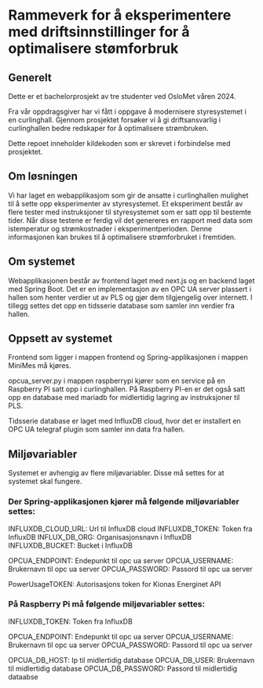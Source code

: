# Rammeverk for å eksperimentere med driftsinnstillinger for å optimalisere stømforbruk

## Generelt

Dette er et bachelorprosjekt av tre studenter ved OsloMet våren 2024.

Fra vår oppdragsgiver har vi fått i oppgave å modernisere styresystemet i en curlinghall. Gjennom prosjektet forsøker vi å gi driftsansvarlig i curlinghallen bedre redskaper for å optimalisere strømbruken.

Dette repoet inneholder kildekoden som er skrevet i forbindelse med prosjektet.

## Om løsningen
Vi har laget en webapplikasjom som gir de ansatte i curlinghallen mulighet til å sette opp eksperimenter av styresystemet. Et eksperiment består av flere tester med instruksjoner til styresystemet som er satt opp til bestemte tider. Når disse testene er ferdig vil det genereres en rapport med data som istemperatur og strømkostnader i eksperimentperioden. Denne informasjonen kan brukes til å optimalisere strømforbruket i fremtiden.

## Om systemet
Webapplikasjonen består av frontend laget med next.js og en backend laget med Spring Boot. Det er en implementasjon av en OPC UA server plassert i hallen som henter verdier ut av PLS og gjør dem tilgjengelig over internett.
I tillegg settes det opp en tidsserie database som samler inn verdier fra hallen. 

## Oppsett av systemet
Frontend som ligger i mappen frontend og Spring-applikasjonen i mappen MiniMes må kjøres.

opcua_server.py i mappen raspberrypi kjører som en service på en Raspberry PI satt opp i curlinghallen. På Raspberry PI-en er det også satt opp en database med mariadb for midlertidig lagring av instruksjoner til PLS.

Tidsserie database er laget med InfluxDB cloud, hvor det er installert en OPC UA telegraf plugin som samler inn data fra hallen. 

## Miljøvariabler
Systemet er avhengig av flere miljøvariabler. Disse må settes for at systemet skal fungere.

### Der Spring-applikasjonen kjører må følgende miljøvariabler settes:
INFLUXDB_CLOUD_URL: Url til InfluxDB cloud
INFLUXDB_TOKEN: Token fra InfluxDB
INFLUX_DB_ORG: Organisasjonsnavn i InfluxDB
INFLUXDB_BUCKET: Bucket i InfluxDB

OPCUA_ENDPOINT: Endepunkt til opc ua server
OPCUA_USERNAME: Brukernavn til opc ua server
OPCUA_PASSWORD: Passord til opc ua server

PowerUsageTOKEN: Autorisasjons token for Kionas Energinet API

### På Raspberry Pi må følgende miljøvariabler settes:
INFLUXDB_TOKEN: Token fra InfluxDB

OPCUA_ENDPOINT: Endepunkt til opc ua server
OPCUA_USERNAME: Brukernavn til opc ua server
OPCUA_PASSWORD: Passord til opc ua server

OPCUA_DB_HOST: Ip til midlertidig database
OPCUA_DB_USER: Brukernavn til midlertidig database
OPCUA_DB_PASSWORD: Passord til midlertidig dataabse

